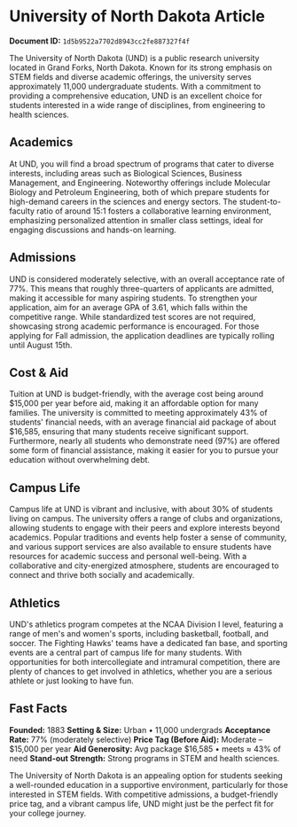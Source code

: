 # University of North Dakota Article

**Document ID:** `1d5b9522a7702d8943cc2fe887327f4f`

The University of North Dakota (UND) is a public research university located in Grand Forks, North Dakota. Known for its strong emphasis on STEM fields and diverse academic offerings, the university serves approximately 11,000 undergraduate students. With a commitment to providing a comprehensive education, UND is an excellent choice for students interested in a wide range of disciplines, from engineering to health sciences.

## Academics
At UND, you will find a broad spectrum of programs that cater to diverse interests, including areas such as Biological Sciences, Business Management, and Engineering. Noteworthy offerings include Molecular Biology and Petroleum Engineering, both of which prepare students for high-demand careers in the sciences and energy sectors. The student-to-faculty ratio of around 15:1 fosters a collaborative learning environment, emphasizing personalized attention in smaller class settings, ideal for engaging discussions and hands-on learning.

## Admissions
UND is considered moderately selective, with an overall acceptance rate of 77%. This means that roughly three-quarters of applicants are admitted, making it accessible for many aspiring students. To strengthen your application, aim for an average GPA of 3.61, which falls within the competitive range. While standardized test scores are not required, showcasing strong academic performance is encouraged. For those applying for Fall admission, the application deadlines are typically rolling until August 15th.

## Cost & Aid
Tuition at UND is budget-friendly, with the average cost being around $15,000 per year before aid, making it an affordable option for many families. The university is committed to meeting approximately 43% of students' financial needs, with an average financial aid package of about $16,585, ensuring that many students receive significant support. Furthermore, nearly all students who demonstrate need (97%) are offered some form of financial assistance, making it easier for you to pursue your education without overwhelming debt.

## Campus Life
Campus life at UND is vibrant and inclusive, with about 30% of students living on campus. The university offers a range of clubs and organizations, allowing students to engage with their peers and explore interests beyond academics. Popular traditions and events help foster a sense of community, and various support services are also available to ensure students have resources for academic success and personal well-being. With a collaborative and city-energized atmosphere, students are encouraged to connect and thrive both socially and academically.

## Athletics
UND's athletics program competes at the NCAA Division I level, featuring a range of men's and women's sports, including basketball, football, and soccer. The Fighting Hawks' teams have a dedicated fan base, and sporting events are a central part of campus life for many students. With opportunities for both intercollegiate and intramural competition, there are plenty of chances to get involved in athletics, whether you are a serious athlete or just looking to have fun.

## Fast Facts
**Founded:** 1883
**Setting & Size:** Urban • 11,000 undergrads
**Acceptance Rate:** 77% (moderately selective)
**Price Tag (Before Aid):** Moderate – $15,000 per year
**Aid Generosity:** Avg package $16,585 • meets ≈ 43% of need
**Stand-out Strength:** Strong programs in STEM and health sciences.

The University of North Dakota is an appealing option for students seeking a well-rounded education in a supportive environment, particularly for those interested in STEM fields. With competitive admissions, a budget-friendly price tag, and a vibrant campus life, UND might just be the perfect fit for your college journey.
